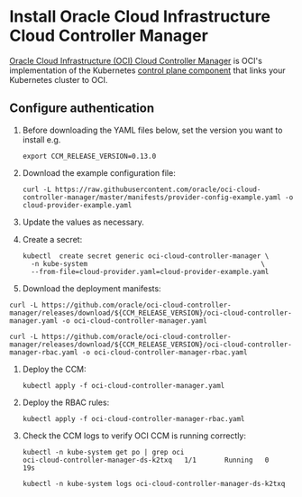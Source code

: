 # Install Oracle Cloud Infrastructure Cloud Controller Manager

[Oracle Cloud Infrastructure (OCI) Cloud Controller Manager][oci-ccm] is OCI's implementation of the Kubernetes [control plane component][ccm] that links your Kubernetes cluster to OCI.

## Configure authentication

1. Before downloading the YAML files below, set the version you want to install e.g.

   ```shell
   export CCM_RELEASE_VERSION=0.13.0
   ```

1. Download the example configuration file:

   ```shell
   curl -L https://raw.githubusercontent.com/oracle/oci-cloud-controller-manager/master/manifests/provider-config-example.yaml -o cloud-provider-example.yaml
   ```

1. Update the values as necessary.
1. Create a secret:

   ```shell
   kubectl  create secret generic oci-cloud-controller-manager \
     -n kube-system                                           \
     --from-file=cloud-provider.yaml=cloud-provider-example.yaml
   ```

1. Download the deployment manifests:

  ```shell
  curl -L https://github.com/oracle/oci-cloud-controller-manager/releases/download/${CCM_RELEASE_VERSION}/oci-cloud-controller-manager.yaml -o oci-cloud-controller-manager.yaml

  curl -L https://github.com/oracle/oci-cloud-controller-manager/releases/download/${CCM_RELEASE_VERSION}/oci-cloud-controller-manager-rbac.yaml -o oci-cloud-controller-manager-rbac.yaml
  ```

1. Deploy the CCM:

   ```shell
   kubectl apply -f oci-cloud-controller-manager.yaml
   ```

1. Deploy the RBAC rules:

   ```shell
   kubectl apply -f oci-cloud-controller-manager-rbac.yaml
   ```

1. Check the CCM logs to verify OCI CCM is running correctly:

   ```shell
   kubectl -n kube-system get po | grep oci
   oci-cloud-controller-manager-ds-k2txq   1/1       Running   0          19s

   kubectl -n kube-system logs oci-cloud-controller-manager-ds-k2txq
   ```

[ccm]: https://kubernetes.io/docs/concepts/architecture/cloud-controller/
[oci-ccm]: https://github.com/oracle/oci-cloud-controller-manager
